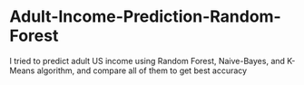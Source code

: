 # Adult-Income-Prediction-Random-Forest
I tried to predict adult US income using Random Forest, Naive-Bayes, and K-Means algorithm, and compare all of them to get best accuracy
